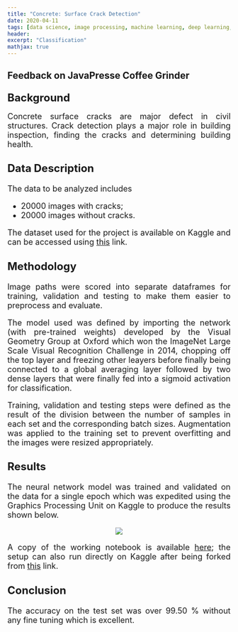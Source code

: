 ```yaml
---
title: "Concrete: Surface Crack Detection"
date: 2020-04-11
tags: [data science, image processing, machine learning, deep learning, supervised learning, classification] 
header:
excerpt: "Classification"
mathjax: true
---
```


## Feedback on JavaPresse Coffee Grinder

<font size="5"><h3>Background</h3></font>

<font size="4"><div style="text-align: justify"><p>Concrete surface cracks are major defect in civil structures. Crack detection plays a major role in building inspection, finding the cracks and determining building health.</p>

<font size="5"><h3>Data Description</h3></font>

<font size="4"><p>The data to be analyzed includes</p>

<ul>
  <li>20000 images with cracks;</li>
  <li>20000 images without cracks.</li>
</ul>

<div style="text-align: justify"><p>The dataset used for the project is available on Kaggle and can be accessed using <a href="https://www.kaggle.com/arunrk7/surface-crack-detection">this</a> link.</p>

<font size="5"><h3>Methodology</h3></font>

<p></p>

<div style="text-align: justify"><p>Image paths were scored into separate dataframes for training, validation and testing to make them easier to preprocess and evaluate.</p>

<div style="text-align: justify"><p>The model used was defined by importing the network (with pre-trained weights) developed by the Visual Geometry Group at Oxford which won the ImageNet Large Scale Visual Recognition Challenge in 2014, chopping off the top layer and freezing other leayers before finally being connected to a global averaging layer followed by two dense layers that were finally fed into a sigmoid activation for classification.</p>
  
<div style="text-align: justify"><p>Training, validation and testing steps were defined as the result of the division between the number of samples in each set and the corresponding batch sizes. Augmentation was applied to the training set to prevent overfitting and the images were resized appropriately.</p>
  
<font size="5"><h3>Results</h3></font>

<div style="text-align: justify"><p>The neural network model was trained and validated on the data for a single epoch which was expedited using the Graphics Processing Unit on Kaggle to produce the results shown below.</p>

<div style="text-align: center"><img src="{{ site.url }}{{ site.baseurl }}/assets/images/cscd/cscd_1.jpg">
  
<p></p>
  
<div style="text-align: justify"><p>A copy of the working notebook is available <a href="https://github.com/gopalrahulrg/gopalrahulrg.github.io/blob/master/assets/books/cscd/rg-cscd_11_04_2020.ipynb">here</a>; the setup can also run directly on Kaggle after being forked from <a href="https://www.kaggle.com/gopalrahulrg/oxfordnet-flow-batch-processing">this</a> link.</p>
  
<p></p>

<font size="5"><h3>Conclusion</h3></font>

<div style="text-align: justify"><p>The accuracy on the test set was over 99.50 % without any fine tuning which is excellent.</p>

